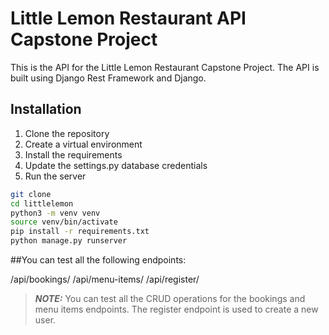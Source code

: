 # Little Lemon Restaurant API Capstone Project

This is the API for the Little Lemon Restaurant Capstone Project. The API is built using Django Rest Framework and Django.

## Installation

1. Clone the repository
2. Create a virtual environment
3. Install the requirements
4. Update the settings.py database credentials
5. Run the server

```bash
git clone
cd littlelemon
python3 -m venv venv
source venv/bin/activate
pip install -r requirements.txt
python manage.py runserver
```

##You can test all the following endpoints:

/api/bookings/
/api/menu-items/
/api/register/

> **_NOTE:_**
    You can test all the CRUD operations for the bookings and menu items endpoints. The register endpoint is used to create a new user.
